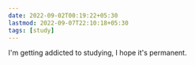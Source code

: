 ```yaml
---
date: 2022-09-02T00:19:22+05:30
lastmod: 2022-09-07T22:10:18+05:30
tags: [study]
---
```


I'm getting addicted to studying, I hope it's permanent.
